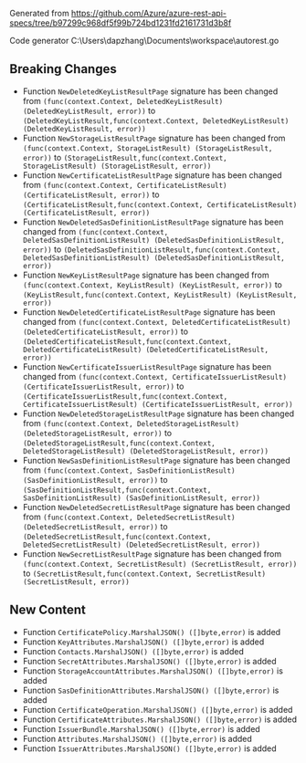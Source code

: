 
Generated from https://github.com/Azure/azure-rest-api-specs/tree/b97299c968df5f99b724bd1231fd2161731d3b8f

Code generator C:\Users\dapzhang\Documents\workspace\autorest.go

## Breaking Changes

- Function `NewDeletedKeyListResultPage` signature has been changed from `(func(context.Context, DeletedKeyListResult) (DeletedKeyListResult, error))` to `(DeletedKeyListResult,func(context.Context, DeletedKeyListResult) (DeletedKeyListResult, error))`
- Function `NewStorageListResultPage` signature has been changed from `(func(context.Context, StorageListResult) (StorageListResult, error))` to `(StorageListResult,func(context.Context, StorageListResult) (StorageListResult, error))`
- Function `NewCertificateListResultPage` signature has been changed from `(func(context.Context, CertificateListResult) (CertificateListResult, error))` to `(CertificateListResult,func(context.Context, CertificateListResult) (CertificateListResult, error))`
- Function `NewDeletedSasDefinitionListResultPage` signature has been changed from `(func(context.Context, DeletedSasDefinitionListResult) (DeletedSasDefinitionListResult, error))` to `(DeletedSasDefinitionListResult,func(context.Context, DeletedSasDefinitionListResult) (DeletedSasDefinitionListResult, error))`
- Function `NewKeyListResultPage` signature has been changed from `(func(context.Context, KeyListResult) (KeyListResult, error))` to `(KeyListResult,func(context.Context, KeyListResult) (KeyListResult, error))`
- Function `NewDeletedCertificateListResultPage` signature has been changed from `(func(context.Context, DeletedCertificateListResult) (DeletedCertificateListResult, error))` to `(DeletedCertificateListResult,func(context.Context, DeletedCertificateListResult) (DeletedCertificateListResult, error))`
- Function `NewCertificateIssuerListResultPage` signature has been changed from `(func(context.Context, CertificateIssuerListResult) (CertificateIssuerListResult, error))` to `(CertificateIssuerListResult,func(context.Context, CertificateIssuerListResult) (CertificateIssuerListResult, error))`
- Function `NewDeletedStorageListResultPage` signature has been changed from `(func(context.Context, DeletedStorageListResult) (DeletedStorageListResult, error))` to `(DeletedStorageListResult,func(context.Context, DeletedStorageListResult) (DeletedStorageListResult, error))`
- Function `NewSasDefinitionListResultPage` signature has been changed from `(func(context.Context, SasDefinitionListResult) (SasDefinitionListResult, error))` to `(SasDefinitionListResult,func(context.Context, SasDefinitionListResult) (SasDefinitionListResult, error))`
- Function `NewDeletedSecretListResultPage` signature has been changed from `(func(context.Context, DeletedSecretListResult) (DeletedSecretListResult, error))` to `(DeletedSecretListResult,func(context.Context, DeletedSecretListResult) (DeletedSecretListResult, error))`
- Function `NewSecretListResultPage` signature has been changed from `(func(context.Context, SecretListResult) (SecretListResult, error))` to `(SecretListResult,func(context.Context, SecretListResult) (SecretListResult, error))`

## New Content

- Function `CertificatePolicy.MarshalJSON() ([]byte,error)` is added
- Function `KeyAttributes.MarshalJSON() ([]byte,error)` is added
- Function `Contacts.MarshalJSON() ([]byte,error)` is added
- Function `SecretAttributes.MarshalJSON() ([]byte,error)` is added
- Function `StorageAccountAttributes.MarshalJSON() ([]byte,error)` is added
- Function `SasDefinitionAttributes.MarshalJSON() ([]byte,error)` is added
- Function `CertificateOperation.MarshalJSON() ([]byte,error)` is added
- Function `CertificateAttributes.MarshalJSON() ([]byte,error)` is added
- Function `IssuerBundle.MarshalJSON() ([]byte,error)` is added
- Function `Attributes.MarshalJSON() ([]byte,error)` is added
- Function `IssuerAttributes.MarshalJSON() ([]byte,error)` is added

